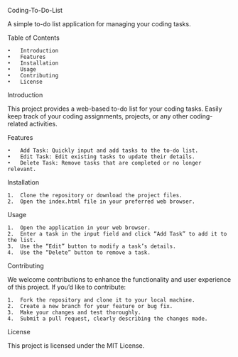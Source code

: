Coding-To-Do-List

A simple to-do list application for managing your coding tasks.

Table of Contents

	•	Introduction
	•	Features
	•	Installation
	•	Usage
	•	Contributing
	•	License

Introduction

This project provides a web-based to-do list for your coding tasks. Easily keep track of your coding assignments, projects, or any other coding-related activities.

Features

	•	Add Task: Quickly input and add tasks to the to-do list.
	•	Edit Task: Edit existing tasks to update their details.
	•	Delete Task: Remove tasks that are completed or no longer relevant.

Installation

	1.	Clone the repository or download the project files.
	2.	Open the index.html file in your preferred web browser.

Usage

	1.	Open the application in your web browser.
	2.	Enter a task in the input field and click “Add Task” to add it to the list.
	3.	Use the “Edit” button to modify a task’s details.
	4.	Use the “Delete” button to remove a task.

Contributing

We welcome contributions to enhance the functionality and user experience of this project. If you’d like to contribute:

	1.	Fork the repository and clone it to your local machine.
	2.	Create a new branch for your feature or bug fix.
	3.	Make your changes and test thoroughly.
	4.	Submit a pull request, clearly describing the changes made.

License

This project is licensed under the MIT License.
